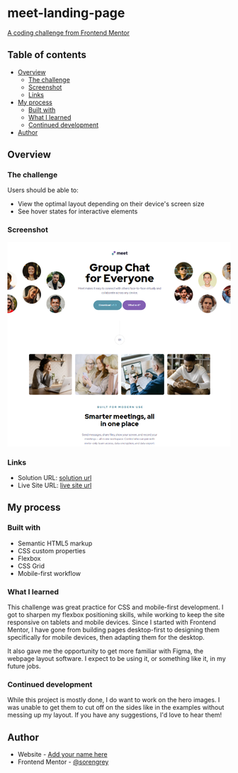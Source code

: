 # meet-landing-page
[A coding challenge from Frontend Mentor](https://www.frontendmentor.io/challenges/meet-landing-page-rbTDS6OUR/hub/meet-landing-page-PRuqKlnzo)


## Table of contents

- [Overview](#overview)
  - [The challenge](#the-challenge)
  - [Screenshot](#screenshot)
  - [Links](#links)
- [My process](#my-process)
  - [Built with](#built-with)
  - [What I learned](#what-i-learned)
  - [Continued development](#continued-development)
- [Author](#author)

## Overview

### The challenge

Users should be able to:

- View the optimal layout depending on their device's screen size
- See hover states for interactive elements

### Screenshot

![a screenshot of meet's front page](./assets/screenshot.png?raw=true)

### Links

- Solution URL: [solution url](https://www.frontendmentor.io/solutions/html-css-google-fonts-hZit-6De4)
- Live Site URL: [live site url](https://sorengrey.github.io/meet-landing-page/)

## My process

### Built with

- Semantic HTML5 markup
- CSS custom properties
- Flexbox
- CSS Grid
- Mobile-first workflow

### What I learned

This challenge was great practice for CSS and mobile-first development. I got to sharpen my flexbox positioning skills, while working to keep the site responsive on tablets and mobile devices. Since I started with Frontend Mentor, I have gone from building pages desktop-first to designing them specifically for mobile devices, then adapting them for the desktop.

It also gave me the opportunity to get more familiar with Figma, the webpage layout software. I expect to be using it, or something like it, in my future jobs.


### Continued development

While this project is mostly done, I do want to work on the hero images. I was unable to get them to cut off on the sides like in the examples without messing up my layout. If you have any suggestions, I'd love to hear them!



## Author

- Website - [Add your name here](https://sorengrey.github.io/current-portfolio/)
- Frontend Mentor - [@sorengrey](https://www.frontendmentor.io/profile/sorengrey)